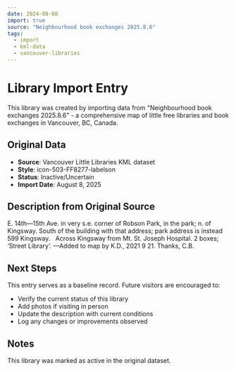 ```yaml
---
date: 2024-08-08
import: true
source: "Neighbourhood book exchanges 2025.8.6"
tags:
  - import
  - kml-data
  - vancouver-libraries
---
```


# Library Import Entry

This library was created by importing data from "Neighbourhood book exchanges 2025.8.6" - a comprehensive map of little free libraries and book exchanges in Vancouver, BC, Canada.

## Original Data

- **Source**: Vancouver Little Libraries KML dataset
- **Style**: icon-503-FF8277-labelson
- **Status**: Inactive/Uncertain
- **Import Date**: August 8, 2025

## Description from Original Source

E. 14th—15th Ave. in very s.e. corner of Robson Park, in the park; n. of Kingsway.
South of the building with that address; park address is instead 599 Kingsway.  
Across Kingsway from Mt. St. Joseph Hospital.
2 boxes; ‘Street Library’.
—Added to map by K.D., 2021 9 21. Thanks, C.B.



## Next Steps

This entry serves as a baseline record. Future visitors are encouraged to:
- Verify the current status of this library
- Add photos if visiting in person
- Update the description with current conditions
- Log any changes or improvements observed

## Notes

This library was marked as active in the original dataset.
